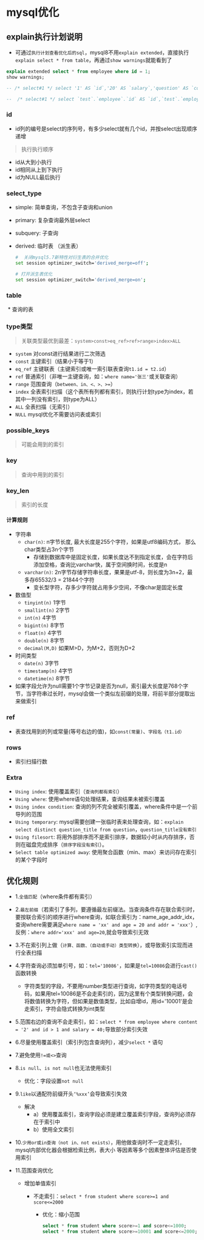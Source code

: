# mysql优化

## explain执行计划说明

* 可通过`执行计划查看优化后的sql`，mysql8不用`explain extended`，直接执行`explain select * from table`，再通过`show warnings`就能看到了

```sql
explain extended select * from employee where id = 1;
show warnings;

-- /* select#1 */ select '1' AS `id`,'20' AS `salary`,'question' AS `content` from `test`.`employee` where 1

--  /* select#1 */ select `test`.`employee`.`id` AS `id`,`test`.`employee`.`salary` AS `salary`,`test`.`employee`.`content` AS `content` from `test`.`employee` where ((`test`.`employee`.`id` = 1) or (`test`.`employee`.`id` = 2))
```

### id

* id列的编号是select的序列号，有多少select就有几个id，并按select出现顺序递增

> 执行执行顺序

* id从大到小执行
* id相同从上到下执行
* id为NULL最后执行

### select_type

* simple: 简单查询，不包含子查询和union

* primary: 复杂查询最外层select

* subquery: 子查询

* derived: 临时表 （派生表）

  ```sh
  #  关闭mysql5.7新特性对衍生表的合并优化
  set session optimizer_switch='derived_merge=off';
  
  # 打开派生表优化
  set session optimizer_switch='derived_merge=on';
  ```

### table

​	* 查询的表

### type类型

> 关联类型最优到最差：`system>const>eq_ref>ref>range>index>ALL`

* `system` 对const进行结果进行二次筛选
* `const` 主键索引（结果小于等于1）
* `eq_ref` 主键联表（主键索引或唯一索引联表查询`t1.id = t2.id`）
* `ref` 普通索引（非唯一主键查询，如：`where name='张三'`或关联查询）
* `range` 范围查询（`between、in、<、>、>=`）
* `index` 全表索引扫描（这个表所有列都有索引，则执行计划type为index，若其中一列没有索引，则type为ALL）
* `ALL` 全表扫描（无索引）
* `NULL` mysql优化不需要访问表或索引

### possible_keys

> 可能会用到的索引

### key

> 查询中用到的索引

### key_len

> 索引的长度

#### 计算规则

* 字符串
  * `char(n)`: n字节长度, 最大长度是255个字符，如果是utf8编码方式， 那么char类型占3n个字节
    * 存储到数据库中是固定长度，如果长度达不到指定长度，会在字符后添加空格，查询比varchar快，属于空间换时间，长度是n
  * `varchar(n)`: 2n字节存储字符串长度，果果是utf-8，则长度为3n+2，最多存65532/3 = 21844个字符
    * 变长型字符，存多少字符就占用多少空间，不像char是固定长度
* 数值型
  * `tinyint(n)` 1字节
  * `smallint(n)` 2字节
  * `int(n)` 4字节
  * `bigint(n)` 8字节
  * `float(n)` 4字节
  * `double(n)` 8字节
  * `decimal(M,D)` 如果M>D，为M+2，否则为D+2
* 时间类型
  * `date(n)` 3字节
  * `timestamp(n)` 4字节
  * `datetime(n)` 8字节
* 如果字段允许为null需要1个字节记录是否为null，索引最大长度是768个字节，当字符串过长时，mysql会做一个类似左前缀的处理，将前半部分提取出来做索引

### ref

* 表查找用到的列或常量(等号右边的值)，如`const(常量)`、`字段名（t1.id）`

### rows

* 索引扫描行数

### Extra

* `Using index`: 使用覆盖索引（`查询列都有索引`）
* `Using where`: 使用where语句处理结果，查询结果未被索引覆盖
* `Using index condition`: 查询的列不完全被索引覆盖，where条件中是一个前导列的范围
* `Using temporary`: mysql需要创建一张临时表来处理查询，如：`explain select distinct question_title from question`，`question_title没有索引`
* `Using filesort`: 将用外部排序而不是索引排序，数据较小时从内存排序，否则在磁盘完成排序（`排序字段没有索引`）。
* `Select table optimized away`: 使用聚合函数（min、max）来访问存在索引的某个字段时



## 优化规则

* 1.`全值匹配`（where条件都有索引）
* 2.`最左前缀`（若索引了多列，要遵循最左前缀法。当查询条件存在联合索引时，要按联合索引的顺序进行where查询，如联合索引为：name_age_addr_idx，查询where需要满足`where name = 'xx' and age = 20 and addr = 'xxx'`）,反例：`where addr='xxx' and age=20`,就会导致索引无效
* 3.不在索引列上做（`计算、函数、（自动或手动）类型转换`），或导致索引实现而进行全表扫描
* 4.字符查询必须加单引号，如：`tel='10086'`，如果是`tel=10086`会进行`cast()`函数转换
  * 字符类型的字段，不要用number类型进行查询，如字符类型的电话号码，如果用tel=10086是不会走索引的，因为这里有个类型转换问题，会将数值转换为字符，但如果是数值类型，比如自增id，用id='10001'是会走索引，字符会隐式转换为int类型
* 5.范围右边的查询不会走索引，如：`select * from employee where content = '2' and id > 1 and salary = 40;`导致部分索引失效
* 6.尽量使用覆盖索引（索引列包含查询列），减少`select *` 语句

* 7.避免使用`!=或<>`查询
* 8.`is null`、`is not null`也无法使用索引
  
  * 优化：字段设置`not null`
* 9.`like`以通配符前缀开头`‘%xxx’`会导致索引失效
  * 解决
    * a）使用覆盖索引，查询字段必须是建立覆盖索引字段，查询列必须存在于索引中
    * b）使用全文索引

* 10.`少用or或in查询（not in、not exists）`，用他做查询时不一定走索引，mysql内部优化器会根据检索比例，表大小 等因素等多个因素整体评估是否使用索引

* 11.范围查询优化

  * 增加单值索引

    * 不走索引：`select * from student where score>=1 and score<=2000`

      * 优化：缩小范围

        ```sql
        select * from student where score>=1 and score<=1000;
        select * from student where score>=10001 and score<=2000;
        ```

        